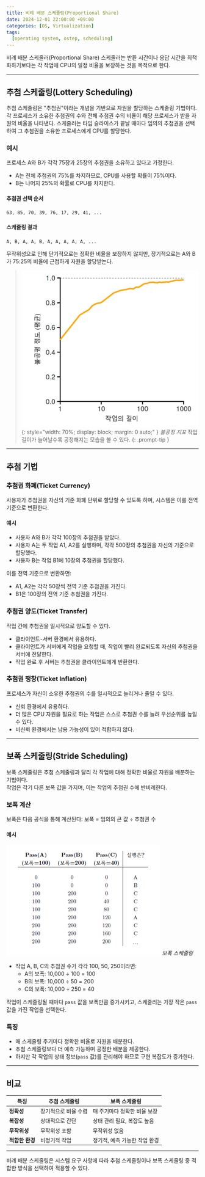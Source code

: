 ```yaml
---
title: 비례 배분 스케줄링(Proportional Share)
date: 2024-12-01 22:00:00 +09:00
categories: [OS, Virtualization]
tags:
  [operating system, ostep, scheduling]
---
```


비례 배분 스케줄러(Proportional Share) 스케줄러는 반환 시간이나 응답 시간을 최적화하기보다는 각 작업에 CPU의 일정 비율을 보장하는 것을 목적으로 한다.

---

## **추첨 스케줄링(Lottery Scheduling)**

추첨 스케줄링은 "추첨권"이라는 개념을 기반으로 자원을 할당하는 스케줄링 기법이다. 각 프로세스가 소유한 추첨권의 수와 전체 추첨권 수의 비율이 해당 프로세스가 받을 자원의 비율을 나타낸다. 스케줄러는 타임 슬라이스가 끝날 때마다 임의의 추첨권을 선택하여 그 추첨권을 소유한 프로세스에게 CPU를 할당한다.

### **예시**
프로세스 A와 B가 각각 75장과 25장의 추첨권을 소유하고 있다고 가정한다.  
- A는 전체 추첨권의 75%를 차지하므로, CPU를 사용할 확률이 75%이다.
- B는 나머지 25%의 확률로 CPU를 차지한다.

#### **추첨권 선택 순서**
`63, 85, 70, 39, 76, 17, 29, 41, ...`

#### **스케줄링 결과**
`A, B, A, A, B, A, A, A, A, A, ...`

무작위성으로 인해 단기적으로는 정확한 비율을 보장하지 않지만, 장기적으로는 A와 B가 75:25의 비율에 근접하게 자원을 할당받는다.

> ![alt text](/assets/img/OS/Proportional%20Share/image.png){: style="width: 70%; display: block; margin: 0 auto;" }
_불공정 지표_
작업 길이가 늘어날수록 공정해지는 모습을 볼 수 있다.
{: .prompt-tip }

---

## **추첨 기법**

### **추첨권 화폐(Ticket Currency)**
사용자가 추첨권을 자신의 기준 화폐 단위로 할당할 수 있도록 하며, 시스템은 이를 전역 기준으로 변환한다.  
#### **예시**
- 사용자 A와 B가 각각 100장의 추첨권을 받았다.
- 사용자 A는 두 작업 A1, A2를 실행하며, 각각 500장의 추첨권을 자신의 기준으로 할당했다.
- 사용자 B는 작업 B1에 10장의 추첨권을 할당했다.

이를 전역 기준으로 변환하면:
- A1, A2는 각각 50장씩 전역 기준 추첨권을 가진다.
- B1은 100장의 전역 기준 추첨권을 가진다.

### **추첨권 양도(Ticket Transfer)**
작업 간에 추첨권을 일시적으로 양도할 수 있다.  
- 클라이언트-서버 환경에서 유용하다.  
- 클라이언트가 서버에게 작업을 요청할 때, 작업이 빨리 완료되도록 자신의 추첨권을 서버에 전달한다.  
- 작업 완료 후 서버는 추첨권을 클라이언트에게 반환한다.

### **추첨권 팽창(Ticket Inflation)**
프로세스가 자신이 소유한 추첨권의 수를 일시적으로 늘리거나 줄일 수 있다.  
- 신뢰 환경에서 유용하다.  
- 더 많은 CPU 자원을 필요로 하는 작업은 스스로 추첨권 수를 늘려 우선순위를 높일 수 있다.  
- 비신뢰 환경에서는 남용 가능성이 있어 적합하지 않다.

---

## **보폭 스케줄링(Stride Scheduling)**

보폭 스케줄링은 추첨 스케줄링과 달리 각 작업에 대해 정확한 비율로 자원을 배분하는 기법이다.  
작업은 각기 다른 보폭 값을 가지며, 이는 작업의 추첨권 수에 반비례한다.  

### **보폭 계산**
보폭은 다음 공식을 통해 계산된다:
보폭 = 임의의 큰 값 ÷ 추첨권 수


#### **예시**
![alt text](/assets/img/OS/Proportional%20Share/image-1.png)
_보폭 스케줄링_

- 작업 A, B, C의 추첨권 수가 각각 100, 50, 250이라면:
  - A의 보폭: 10,000 ÷ 100 = 100
  - B의 보폭: 10,000 ÷ 50 = 200
  - C의 보폭: 10,000 ÷ 250 = 40

작업이 스케줄링될 때마다 `pass` 값을 보폭만큼 증가시키고, 스케줄러는 가장 작은 `pass` 값을 가진 작업을 선택한다.

### **특징**
- 매 스케줄링 주기마다 정확한 비율로 자원을 배분한다.
- 추첨 스케줄링보다 더 예측 가능하며 공정한 배분을 제공한다.
- 하지만 각 작업의 상태 정보(`pass` 값)를 관리해야 하므로 구현 복잡도가 증가한다.

---

## **비교**

| **특징**           | **추첨 스케줄링**                     | **보폭 스케줄링**                 |
|------------------|----------------------------------|------------------------------|
| **정확성**         | 장기적으로 비율 수렴                     | 매 주기마다 정확한 비율 보장         |
| **복잡성**         | 상대적으로 간단                         | 상태 관리 필요, 복잡도 높음          |
| **무작위성**       | 무작위성 포함                          | 무작위성 없음                    |
| **적합한 환경**     | 비정기적 작업                          | 정기적, 예측 가능한 작업 환경         |

---

비례 배분 스케줄링은 시스템 요구 사항에 따라 추첨 스케줄링이나 보폭 스케줄링 중 적합한 방식을 선택하여 적용할 수 있다.
